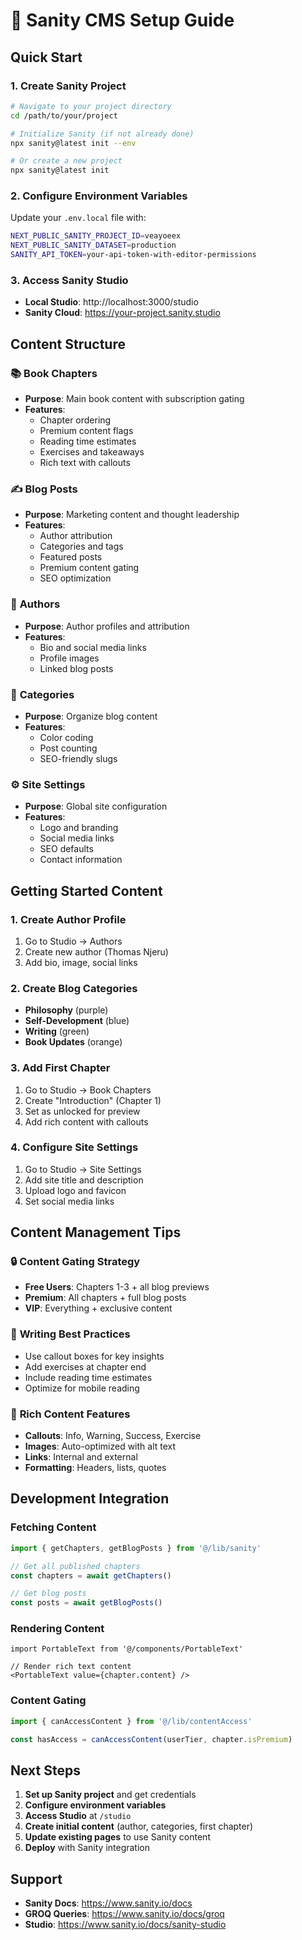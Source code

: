 # 🎨 Sanity CMS Setup Guide

## Quick Start

### 1. Create Sanity Project
```bash
# Navigate to your project directory
cd /path/to/your/project

# Initialize Sanity (if not already done)
npx sanity@latest init --env

# Or create a new project
npx sanity@latest init
```

### 2. Configure Environment Variables
Update your `.env.local` file with:
```bash
NEXT_PUBLIC_SANITY_PROJECT_ID=veayoeex
NEXT_PUBLIC_SANITY_DATASET=production
SANITY_API_TOKEN=your-api-token-with-editor-permissions
```

### 3. Access Sanity Studio
- **Local Studio**: http://localhost:3000/studio
- **Sanity Cloud**: https://your-project.sanity.studio

## Content Structure

### 📚 **Book Chapters**
- **Purpose**: Main book content with subscription gating
- **Features**: 
  - Chapter ordering
  - Premium content flags
  - Reading time estimates
  - Exercises and takeaways
  - Rich text with callouts

### ✍️ **Blog Posts**
- **Purpose**: Marketing content and thought leadership
- **Features**:
  - Author attribution
  - Categories and tags
  - Featured posts
  - Premium content gating
  - SEO optimization

### 👤 **Authors**
- **Purpose**: Author profiles and attribution
- **Features**:
  - Bio and social media links
  - Profile images
  - Linked blog posts

### 📂 **Categories**
- **Purpose**: Organize blog content
- **Features**:
  - Color coding
  - Post counting
  - SEO-friendly slugs

### ⚙️ **Site Settings**
- **Purpose**: Global site configuration
- **Features**:
  - Logo and branding
  - Social media links
  - SEO defaults
  - Contact information

## Getting Started Content

### 1. Create Author Profile
1. Go to Studio → Authors
2. Create new author (Thomas Njeru)
3. Add bio, image, social links

### 2. Create Blog Categories
- **Philosophy** (purple)
- **Self-Development** (blue)
- **Writing** (green)
- **Book Updates** (orange)

### 3. Add First Chapter
1. Go to Studio → Book Chapters
2. Create "Introduction" (Chapter 1)
3. Set as unlocked for preview
4. Add rich content with callouts

### 4. Configure Site Settings
1. Go to Studio → Site Settings
2. Add site title and description
3. Upload logo and favicon
4. Set social media links

## Content Management Tips

### 🔒 **Content Gating Strategy**
- **Free Users**: Chapters 1-3 + all blog previews
- **Premium**: All chapters + full blog posts
- **VIP**: Everything + exclusive content

### 📝 **Writing Best Practices**
- Use callout boxes for key insights
- Add exercises at chapter end
- Include reading time estimates
- Optimize for mobile reading

### 🎨 **Rich Content Features**
- **Callouts**: Info, Warning, Success, Exercise
- **Images**: Auto-optimized with alt text
- **Links**: Internal and external
- **Formatting**: Headers, lists, quotes

## Development Integration

### Fetching Content
```typescript
import { getChapters, getBlogPosts } from '@/lib/sanity'

// Get all published chapters
const chapters = await getChapters()

// Get blog posts
const posts = await getBlogPosts()
```

### Rendering Content
```tsx
import PortableText from '@/components/PortableText'

// Render rich text content
<PortableText value={chapter.content} />
```

### Content Gating
```typescript
import { canAccessContent } from '@/lib/contentAccess'

const hasAccess = canAccessContent(userTier, chapter.isPremium)
```

## Next Steps

1. **Set up Sanity project** and get credentials
2. **Configure environment variables**
3. **Access Studio** at `/studio`
4. **Create initial content** (author, categories, first chapter)
5. **Update existing pages** to use Sanity content
6. **Deploy** with Sanity integration

## Support

- **Sanity Docs**: https://www.sanity.io/docs
- **GROQ Queries**: https://www.sanity.io/docs/groq
- **Studio**: https://www.sanity.io/docs/sanity-studio 